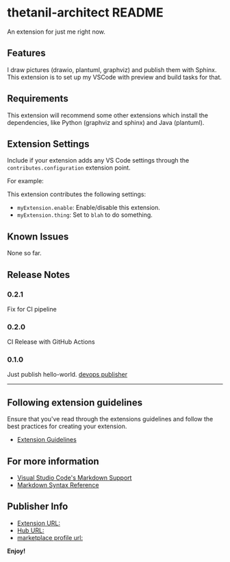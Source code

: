 # thetanil-architect README

An extension for just me right now.

## Features

I draw pictures (drawio, plantuml, graphviz) and publish them with Sphinx. This
extension is to set up my VSCode with preview and build tasks for that.

## Requirements

This extension will recommend some other extensions which install the dependencies, like Python (graphviz and sphinx) and Java (plantuml).

## Extension Settings

Include if your extension adds any VS Code settings through the `contributes.configuration` extension point.

For example:

This extension contributes the following settings:

* `myExtension.enable`: Enable/disable this extension.
* `myExtension.thing`: Set to `blah` to do something.

## Known Issues

None so far.

## Release Notes

### 0.2.1

Fix for CI pipeline

### 0.2.0

CI Release with GitHub Actions

### 0.1.0

Just publish hello-world. [devops
publisher](https://dev.azure.com/thetanil/thetanil-architect)

---

## Following extension guidelines

Ensure that you've read through the extensions guidelines and follow the best practices for creating your extension.

* [Extension Guidelines](https://code.visualstudio.com/api/references/extension-guidelines)

## For more information

* [Visual Studio Code's Markdown Support](http://code.visualstudio.com/docs/languages/markdown)
* [Markdown Syntax Reference](https://help.github.com/articles/markdown-basics/)

## Publisher Info

* [Extension URL:](https://marketplace.visualstudio.com/items?itemName=thetanil.thetanil-architect)
* [Hub URL:](https://marketplace.visualstudio.com/manage/publishers/thetanil/extensions/thetanil-architect/hub)
* [marketplace profile url:](https://marketplace.visualstudio.com/manage/publishers/thetanil)

**Enjoy!**
